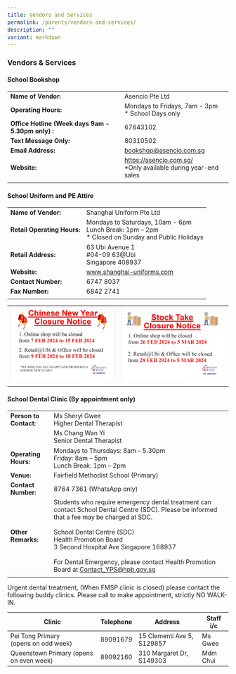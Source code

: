 ```yaml
---
title: Vendors and Services
permalink: /parents/vendors-and-services/
description: ""
variant: markdown
---
```

### Vendors &amp; Services

####  School Bookshop

|  |  |
|---|---|
| **Name of Vendor:** | Asencio Pte Ltd |
| **Operating Hours:** | Mondays to Fridays, 7am - 3pm<br>* School Days only |
| **Office Hotline (Week days 9am - 5.30pm only) :** |67643102  |
| **Text Message Only:** | 80310502 |
| **Email Address:** | bookshop@asencio.com.sg |
| **Website:** | https://asencio.com.sg/<br>\*Only available during year-end sales |
|  |  |

#### School Uniform and PE Attire

|  |  |
|---|---|
| **Name of Vendor:** | Shanghai Uniform Pte Ltd |
| **Retail Operating Hours:** | Mondays to Saturdays, 10am - 6pm<br>Lunch Break: 1pm – 2pm<br>* Closed on Sunday and Public Holidays |
| **Retail Address:** | 63 Ubi Avenue 1<br>#04-09 63@Ubi<br>Singapore 408937 |
| **Website:** | www.shanghai-uniforms.com |
| **Contact Number:** | 6747 8037 |
| **Fax Number:** | 6842 2741 |
|  |  |

|  |  | 
| -------- | -------- |
| ![](/images/Parents/2024/SSU_CNY_Closure_Notice.jpeg)    | ![](/images/Parents/2024/SSU_Stock_take_Closure_Notice.jpeg)     | 
| | |




#### School Dental Clinic (By appointment only)

|  |  |
|---|---|
| **Person to Contact:** | Ms Sheryl Gwee<br>Higher Dental Therapist  |
|  | Ms Chang Wan Yi<br>Senior Dental Therapist  |
| **Operating Hours:** | Mondays to Thursdays: 8am – 5.30pm<br>Friday: 8am – 5pm<br>Lunch Break: 1pm – 2pm<br> |
| **Venue:** | Fairfield Methodist School (Primary) |
| **Contact Number:** | 8764 7361 (WhatsApp only) |
| **Other Remarks:** | Students who require emergency dental treatment can contact School Dental Centre (SDC). Please be informed that a fee may be charged at SDC.<br><br>School Dental Centre (SDC)<br>Health Promotion Board<br>3 Second Hospital Ave Singapore 168937<br><br>For Dental Emergency, please contact Health Promotion Board at [Contact\_YPS@hpb.gov.sg](mailto:Contact_YPS@hpb.gov.sg)
|  |  |

Urgent dental treatment, (When FMSP clinic is closed) please contact the following buddy clinics. Please call to make appointment, strictly NO WALK-IN.



| Clinic | Telephone | Address | Staff i/c |
|---|---|---|---|
| Pei Tong Primary<br>(opens on odd week) | 89091679 | 15 Clementi Ave 5, S129857 | Ms Gwee  |
| Queenstown Primary (opens on even week) | 89092160 | 310 Margaret Dr, S149303 | Mdm Chui |
